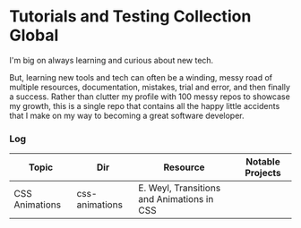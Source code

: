 # Tutorials and Testing Collection Global

I'm big on always learning and curious about new tech.

But, learning new tools and tech can often be a winding, messy road of multiple
resources, documentation, mistakes, trial and error, and then finally a success.
Rather than clutter my profile with 100 messy repos to showcase my growth, this
is a single repo that contains all the happy little accidents that I make on my
way to becoming a great software developer.

### Log

| Topic          | Dir            | Resource                                   | Notable Projects |
| -------------- | -------------- | ------------------------------------------ | ---------------- |
| CSS Animations | css-animations | E. Weyl, Transitions and Animations in CSS |                  |

